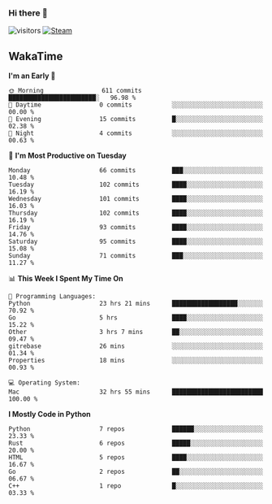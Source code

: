 ### Hi there 👋

![visitors](https://visitor-badge.glitch.me/badge?page_id=zhourunlai)
[![Steam](https://img.shields.io/badge/dynamic/json?url=https%3A%2F%2Fapi.swo.moe%2Fstats%2Fsteamgames%2F76561198285156854&query=count&color=0b1a37&label=Steam&labelColor=134375&logo=steam&suffix=+games&cacheSeconds=3600)](http://steamcommunity.com/profiles/76561198285156854)

## WakaTime
<!--START_SECTION:waka-->
**I'm an Early 🐤** 

```text
🌞 Morning                611 commits         ████████████████████████░   96.98 % 
🌆 Daytime                0 commits           ░░░░░░░░░░░░░░░░░░░░░░░░░   00.00 % 
🌃 Evening                15 commits          █░░░░░░░░░░░░░░░░░░░░░░░░   02.38 % 
🌙 Night                  4 commits           ░░░░░░░░░░░░░░░░░░░░░░░░░   00.63 % 
```
📅 **I'm Most Productive on Tuesday** 

```text
Monday                   66 commits          ███░░░░░░░░░░░░░░░░░░░░░░   10.48 % 
Tuesday                  102 commits         ████░░░░░░░░░░░░░░░░░░░░░   16.19 % 
Wednesday                101 commits         ████░░░░░░░░░░░░░░░░░░░░░   16.03 % 
Thursday                 102 commits         ████░░░░░░░░░░░░░░░░░░░░░   16.19 % 
Friday                   93 commits          ████░░░░░░░░░░░░░░░░░░░░░   14.76 % 
Saturday                 95 commits          ████░░░░░░░░░░░░░░░░░░░░░   15.08 % 
Sunday                   71 commits          ███░░░░░░░░░░░░░░░░░░░░░░   11.27 % 
```


📊 **This Week I Spent My Time On** 

```text
💬 Programming Languages: 
Python                   23 hrs 21 mins      ██████████████████░░░░░░░   70.92 % 
Go                       5 hrs               ████░░░░░░░░░░░░░░░░░░░░░   15.22 % 
Other                    3 hrs 7 mins        ██░░░░░░░░░░░░░░░░░░░░░░░   09.47 % 
gitrebase                26 mins             ░░░░░░░░░░░░░░░░░░░░░░░░░   01.34 % 
Properties               18 mins             ░░░░░░░░░░░░░░░░░░░░░░░░░   00.93 % 

💻 Operating System: 
Mac                      32 hrs 55 mins      █████████████████████████   100.00 % 
```

**I Mostly Code in Python** 

```text
Python                   7 repos             ██████░░░░░░░░░░░░░░░░░░░   23.33 % 
Rust                     6 repos             █████░░░░░░░░░░░░░░░░░░░░   20.00 % 
HTML                     5 repos             ████░░░░░░░░░░░░░░░░░░░░░   16.67 % 
Go                       2 repos             ██░░░░░░░░░░░░░░░░░░░░░░░   06.67 % 
C++                      1 repo              █░░░░░░░░░░░░░░░░░░░░░░░░   03.33 % 
```




<!--END_SECTION:waka-->
